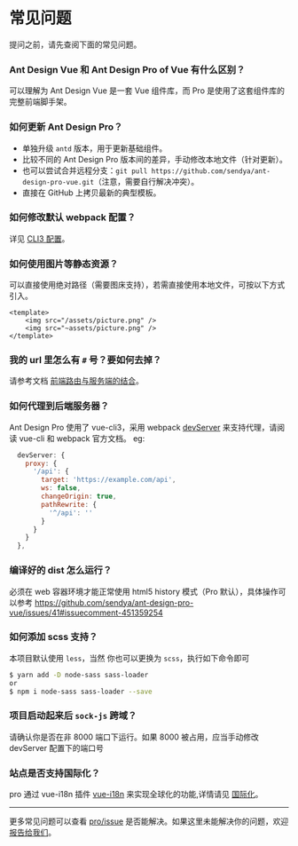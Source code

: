 # 常见问题

提问之前，请先查阅下面的常见问题。

### Ant Design Vue 和 Ant Design Pro of Vue 有什么区别？

可以理解为 Ant Design Vue 是一套 Vue 组件库，而 Pro 是使用了这套组件库的完整前端脚手架。

### 如何更新 Ant Design Pro？

- 单独升级 `antd` 版本，用于更新基础组件。
- 比较不同的 Ant Design Pro 版本间的差异，手动修改本地文件（针对更新）。
- 也可以尝试合并远程分支：`git pull https://github.com/sendya/ant-design-pro-vue.git`（注意，需要自行解决冲突）。
- 直接在 GitHub 上拷贝最新的典型模板。

### 如何修改默认 webpack 配置？

详见 [CLI3 配置](https://cli.vuejs.org/)。

### 如何使用图片等静态资源？

可以直接使用绝对路径（需要图床支持），若需直接使用本地文件，可按以下方式引入。

```vue
<template>
	<img src="/assets/picture.png" />
	<img src="~assets/picture.png" />
</template>
```

### 我的 url 里怎么有 `#` 号？要如何去掉？

请参考文档 [前端路由与服务端的结合](/docs/deploy#前端路由与服务端的结合)。

### 如何代理到后端服务器？

Ant Design Pro 使用了 vue-cli3，采用 webpack [devServer](https://webpack.docschina.org/configuration/dev-server/) 来支持代理，请阅读 vue-cli 和 webpack 官方文档。
eg:
```js
  devServer: {
    proxy: {
      '/api': {
        target: 'https://example.com/api',
        ws: false,
        changeOrigin: true,
        pathRewrite: {
          '^/api': ''
        }
      }
    }
  },
```

### 编译好的 dist 怎么运行？

必须在 web 容器环境才能正常使用 html5 history 模式（Pro 默认），具体操作可以参考 https://github.com/sendya/ant-design-pro-vue/issues/41#issuecomment-451359254


### 如何添加 scss 支持？

本项目默认使用 `less`，当然 你也可以更换为 `scss`，执行如下命令即可

```bash
$ yarn add -D node-sass sass-loader
or
$ npm i node-sass sass-loader --save
```

### 项目启动起来后 `sock-js` 跨域？

请确认你是否在非 8000 端口下运行。如果 8000 被占用，应当手动修改 devServer 配置下的端口号

### 站点是否支持国际化？

pro 通过 vue-i18n 插件 [vue-i18n](https://www.npmjs.com/package/vue-i18n) 来实现全球化的功能,详情请见 [国际化](/docs/i18n)。

---

更多常见问题可以查看 [pro/issue](https://github.com/sendya/ant-design-pro-vue/issues) 是否能解决。如果这里未能解决你的问题，欢迎 [报告给我们](https://github.com/sendya/ant-design-pro-vue/issues)。
